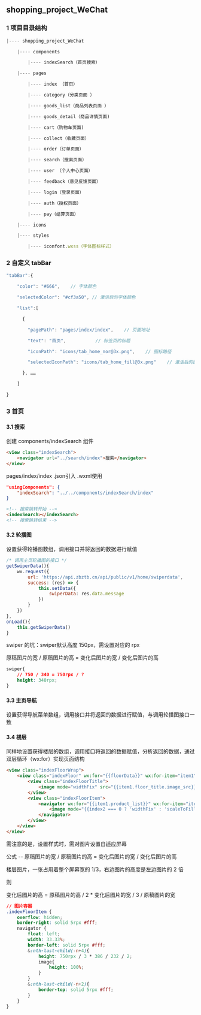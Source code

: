 ## shopping_project_WeChat ##

### 1 项目目录结构 ###

```js
|---- shopping_project_WeChat

	|---- components

		|---- indexSearch（首页搜索）

	|---- pages

		|---- index （首页）

		|---- category（分类页面 ）

		|---- goods_list（商品列表页面 ）

		|---- goods_detail（商品详情页面) 

		|---- cart（购物车页面)   

		|---- collect（收藏页面）    

		|---- order（订单页面）

		|---- search（搜索页面）

		|---- user （个人中心页面）

		|---- feedback（意见反馈页面）

		|---- login（登录页面） 

		|---- auth（授权页面）

		|---- pay（结算页面）

	|---- icons

	|---- styles

		|---- iconfont.wxss（字体图标样式）
```

### 2 自定义 tabBar ###

```js
"tabBar":{

    "color": "#666",	// 字体颜色

    "selectedColor": "#cf3a50",	// 激活后的字体颜色

    "list":[

      {

        "pagePath": "pages/index/index",	// 页面地址

        "text": "首页",			// 标签页的标题

        "iconPath": "icons/tab_home_nor@3x.png",	// 图标路径

        "selectedIconPath": "icons/tab_home_fill@3x.png"	// 激活后的图标路径

      }, ……

	]

}
```

### 3 首页 ###

#### 3.1 搜索 ####

创建 components/indexSearch 组件

```html
<view class="indexSearch">
    <navigator url="../search/index">搜索</navigator> 
</view>
```

pages/index/index	.json引入 	.wxml使用

```json
"usingComponents": {
	"indexSearch": "../../components/indexSearch/index"
}
```

```html
<!-- 搜索跳转开始 -->
<indexSearch></indexSearch>
<!-- 搜索跳转结束 -->
```

#### 3.2 轮播图 ####

设置获得轮播图数组，调用接口并将返回的数据进行赋值

```js
/* 调用主页轮播图的接口 */
getSwiperData(){
    wx.request({
        url: 'https://api.zbztb.cn/api/public/v1/home/swiperdata',
        success: (res) => {
            this.setData({
                swiperData: res.data.message
            })
        }
    })
},
onLoad(){
    this.getSwiperData()
}
```

swiper 的坑：swiper默认高度 150px，需设置对应的 rpx

原稿图片的宽 / 原稿图片的高 = 变化后图片的宽 / 变化后图片的高

```css
swiper{
	// 750 / 340 = 750rpx / ?
	height: 340rpx;
}
```

#### 3.3 主页导航 ####

设置获得导航菜单数组，调用接口并将返回的数据进行赋值，与调用轮播图接口一致

#### 3.4 楼层 ####

同样地设置获得楼层的数组，调用接口将返回的数据赋值，分析返回的数据，通过双层循环（wx:for）实现页面结构

```html
<view class="indexFloorWrap">
    <view class="indexFloor" wx:for="{{floorData}}" wx:for-item="item1" wx:for-index="index1" wx:key="index1">
        <view class="indexFloorTitle">
            <image mode="widthFix" src="{{item1.floor_title.image_src}}"></image>
        </view>
        <view class="indexFloorItem">
            <navigator wx:for="{{item1.product_list}}" wx:for-item="item2" wx:for-index="index2" wx:key="name">
                <image mode="{{index2 === 0 ? 'widthFix' : 'scaleToFill'}}" src="{{item2.image_src}}"></image>
            </navigator>
        </view>
    </view>
</view>
```

需注意的是，设置样式时，需对图片设置自适应屏幕

公式 -- 原稿图片的宽 / 原稿图片的高 = 变化后图片的宽 / 变化后图片的高

楼层图片，一张占用着整个屏幕宽的 1/3，右边图片的高度是左边图片的 2 倍

则

变化后图片的高 =  原稿图片的高  / 2 * 变化后图片的宽 / 3  / 原稿图片的宽 

```css
// 图片容器
.indexFloorItem {
    overflow: hidden;
    border-right: solid 5rpx #fff;
    navigator {
        float: left;
        width: 33.33%;
        border-left: solid 5rpx #fff;
        &:nth-last-child(-n+4){
            height: 750rpx / 3 * 386 / 232 / 2;
            image{
                height: 100%;
            }
        }
        &:nth-last-child(-n+2){
            border-top: solid 5rpx #fff;
        }
    }
}
```

